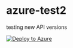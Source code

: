 # azure-test2
testing new API versions

[![Deploy to Azure](http://azuredeploy.net/deploybutton.png)](https://azuredeploy.net/)
